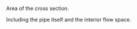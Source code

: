 Area of the cross section.


<!-- comment -->


Including the pipe itself and the interior flow space.


